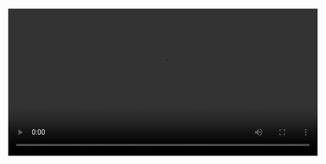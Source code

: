 <video width="630" height="300" src="https://www.loom.com/share/b97e29a94ec24065a341a6eee3fa8c80?sid=ed0490af-344c-43ce-87a3-9a54ec9f6a85"></video>